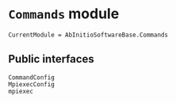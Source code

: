 # `Commands` module

```@meta
CurrentModule = AbInitioSoftwareBase.Commands
```

## Public interfaces

```@docs
CommandConfig
MpiexecConfig
mpiexec
```
